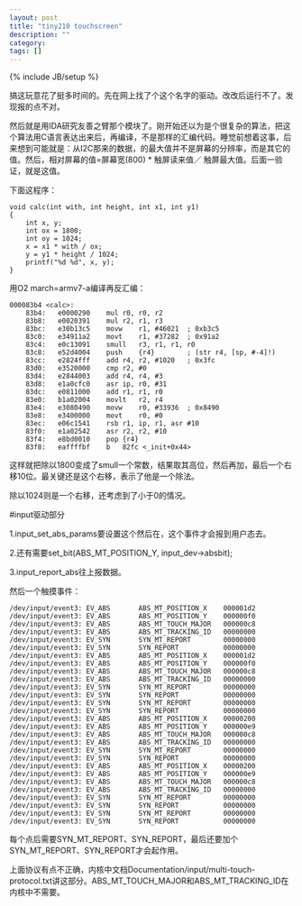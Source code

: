```yaml
---
layout: post
title: "tiny210 touchscreen"
description: ""
category: 
tags: []
---
```

{% include JB/setup %}

搞这玩意花了挺多时间的。先在网上找了个这个名字的驱动。改改后运行不了。发现报的点不对。

然后就是用IDA研究友善之臂那个模块了。刚开始还以为是个很复杂的算法，把这个算法用C语言表达出来后，再编译，不是那样的汇编代码。睡觉前想着这事，后来想到可能就是：从I2C那来的数据，的最大值并不是屏幕的分辨率，而是其它的值。然后，相对屏幕的值=屏幕宽(800) * 触屏读来值／ 触屏最大值。后面一验证，就是这值。

下面这程序：

    void calc(int with, int height, int x1, int y1)
    {
        int x, y;
        int ox = 1800;
        int oy = 1024;
        x = x1 * with / ox;
        y = y1 * height / 1024;
        printf("%d %d", x, y);
    }

用O2 march=armv7-a编译再反汇编：

    000083b4 <calc>:
        83b4:	e0000290 	mul	r0, r0, r2
        83b8:	e0020391 	mul	r2, r1, r3
        83bc:	e30b13c5 	movw	r1, #46021	; 0xb3c5
        83c0:	e34911a2 	movt	r1, #37282	; 0x91a2
        83c4:	e0c13091 	smull	r3, r1, r1, r0
        83c8:	e52d4004 	push	{r4}		; (str r4, [sp, #-4]!)
        83cc:	e2824fff 	add	r4, r2, #1020	; 0x3fc
        83d0:	e3520000 	cmp	r2, #0
        83d4:	e2844003 	add	r4, r4, #3
        83d8:	e1a0cfc0 	asr	ip, r0, #31
        83dc:	e0811000 	add	r1, r1, r0
        83e0:	b1a02004 	movlt	r2, r4
        83e4:	e3080490 	movw	r0, #33936	; 0x8490
        83e8:	e3400000 	movt	r0, #0
        83ec:	e06c1541 	rsb	r1, ip, r1, asr #10
        83f0:	e1a02542 	asr	r2, r2, #10
        83f4:	e8bd0010 	pop	{r4}
        83f8:	eaffffbf 	b	82fc <_init+0x44>

这样就把除以1800变成了smull一个常数，结果取其高位，然后再加，最后一个右移10位。最关键还是这个右移，表示了他是一个除法。

除以1024则是一个右移，还考虑到了小于0的情况。

#input驱动部分

1.input_set_abs_params要设置这个然后在，这个事件才会报到用户态去。

2.还有需要set_bit(ABS_MT_POSITION_Y, input_dev->absbit);

3.input_report_abs往上报数据。

然后一个触摸事件：

    /dev/input/event3: EV_ABS       ABS_MT_POSITION_X    000001d2                   
    /dev/input/event3: EV_ABS       ABS_MT_POSITION_Y    000000f0                   
    /dev/input/event3: EV_ABS       ABS_MT_TOUCH_MAJOR   000000c8                   
    /dev/input/event3: EV_ABS       ABS_MT_TRACKING_ID   00000000                   
    /dev/input/event3: EV_SYN       SYN_MT_REPORT        00000000                   
    /dev/input/event3: EV_SYN       SYN_REPORT           00000000                   
    /dev/input/event3: EV_ABS       ABS_MT_POSITION_X    000001d2                   
    /dev/input/event3: EV_ABS       ABS_MT_POSITION_Y    000000f0                   
    /dev/input/event3: EV_ABS       ABS_MT_TOUCH_MAJOR   000000c8                   
    /dev/input/event3: EV_ABS       ABS_MT_TRACKING_ID   00000000                   
    /dev/input/event3: EV_SYN       SYN_MT_REPORT        00000000                   
    /dev/input/event3: EV_SYN       SYN_REPORT           00000000                   
    /dev/input/event3: EV_SYN       SYN_MT_REPORT        00000000                   
    /dev/input/event3: EV_SYN       SYN_REPORT           00000000                   
    /dev/input/event3: EV_ABS       ABS_MT_POSITION_X    00000200                   
    /dev/input/event3: EV_ABS       ABS_MT_POSITION_Y    000000e9                   
    /dev/input/event3: EV_ABS       ABS_MT_TOUCH_MAJOR   000000c8                   
    /dev/input/event3: EV_ABS       ABS_MT_TRACKING_ID   00000000                   
    /dev/input/event3: EV_SYN       SYN_MT_REPORT        00000000                   
    /dev/input/event3: EV_SYN       SYN_REPORT           00000000                   
    /dev/input/event3: EV_ABS       ABS_MT_POSITION_X    00000200                   
    /dev/input/event3: EV_ABS       ABS_MT_POSITION_Y    000000e9                   
    /dev/input/event3: EV_ABS       ABS_MT_TOUCH_MAJOR   000000c8                   
    /dev/input/event3: EV_ABS       ABS_MT_TRACKING_ID   00000000                   
    /dev/input/event3: EV_SYN       SYN_MT_REPORT        00000000                   
    /dev/input/event3: EV_SYN       SYN_REPORT           00000000                   
    /dev/input/event3: EV_SYN       SYN_MT_REPORT        00000000                   
    /dev/input/event3: EV_SYN       SYN_REPORT           00000000

每个点后需要SYN_MT_REPORT、SYN_REPORT，最后还要加个SYN_MT_REPORT、SYN_REPORT才会起作用。

上面协议有点不正确，内核中文档Documentation/input/multi-touch-protocol.txt讲这部分。ABS_MT_TOUCH_MAJOR和ABS_MT_TRACKING_ID在内核中不需要。
